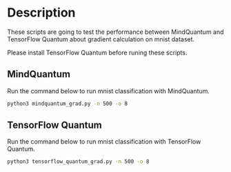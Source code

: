 # Description

These scripts are going to test the performance between MindQuantum and TensorFlow Quantum about gradient calculation on mnist dataset.

Please install TensorFlow Quantum before runing these scripts.

## MindQuantum

Run the command below to run mnist classification with MindQuantum.

```bash
python3 mindquantum_grad.py -n 500 -o 8
```

## TensorFlow Quantum

Run the command below to run mnist classification with TensorFlow Quantum.

```bash
python3 tensorflow_quantum_grad.py -n 500 -o 8
```
